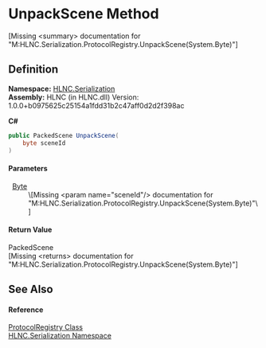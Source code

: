 # UnpackScene Method


\[Missing &lt;summary&gt; documentation for "M:HLNC.Serialization.ProtocolRegistry.UnpackScene(System.Byte)"\]



## Definition
**Namespace:** <a href="N_HLNC_Serialization">HLNC.Serialization</a>  
**Assembly:** HLNC (in HLNC.dll) Version: 1.0.0+b0975625c25154a1fdd31b2c47aff0d2d2f398ac

**C#**
``` C#
public PackedScene UnpackScene(
	byte sceneId
)
```



#### Parameters
<dl><dt>  <a href="https://learn.microsoft.com/dotnet/api/system.byte" target="_blank" rel="noopener noreferrer">Byte</a></dt><dd>\[Missing &lt;param name="sceneId"/&gt; documentation for "M:HLNC.Serialization.ProtocolRegistry.UnpackScene(System.Byte)"\]</dd></dl>

#### Return Value
PackedScene  
\[Missing &lt;returns&gt; documentation for "M:HLNC.Serialization.ProtocolRegistry.UnpackScene(System.Byte)"\]

## See Also


#### Reference
<a href="T_HLNC_Serialization_ProtocolRegistry">ProtocolRegistry Class</a>  
<a href="N_HLNC_Serialization">HLNC.Serialization Namespace</a>  

